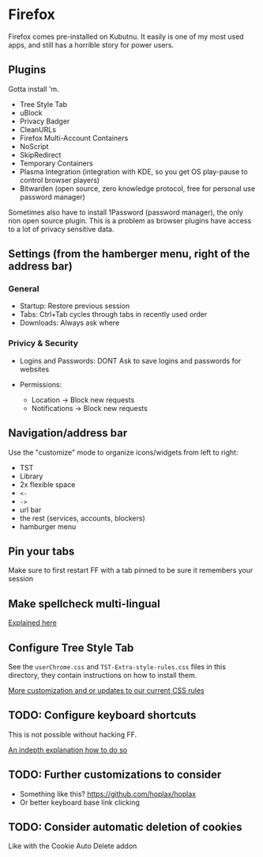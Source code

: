 # Firefox

Firefox comes pre-installed on Kubutnu. It easily is one of my most used apps, and still has a horrible story for power users.

## Plugins

Gotta install 'm.

* Tree Style Tab
* uBlock
* Privacy Badger
* CleanURLs
* Firefox Multi-Account Containers
* NoScript
* SkipRedirect
* Temporary Containers
* Plasma Integration (integration with KDE, so you get OS play-pause to control browser players)
* Bitwarden (open source, zero knowledge protocol, free for personal use password manager)

Sometimes also have to install 1Password (password manager), the only non open source plugin. This is a problem as browser plugins have access to a lot of privacy sensitive data.


## Settings (from the hamberger menu, right of the address bar)

### General

* Startup: Restore previous session
* Tabs: Ctrl+Tab cycles through tabs in recently used order
* Downloads: Always ask where

### Privicy & Security

* Logins and Passwords: DONT Ask to save logins and passwords for websites

* Permissions:
   * Location -> Block new requests
   * Notifications -> Block new requests

 
## Navigation/address bar

Use the "customize" mode to organize icons/widgets from left to right:

* TST
* Library
* 2x flexible space
* `<-`
* `->`
* url bar
* the rest (services, accounts, blockers)
* hamburger menu


## Pin your tabs

Make sure to first restart FF with a tab pinned to be sure it remembers your session


## Make spellcheck multi-lingual

[Explained here](https://superuser.com/questions/108177/how-do-i-make-firefox-spellcheck-in-multiple-languages-simultaneously)


## Configure Tree Style Tab

See the `userChrome.css` and `TST-Extra-style-rules.css` files in this directory,
they contain instructions on how to install them.

[More customization and or updates to our current CSS rules](https://github.com/piroor/treestyletab/wiki/Code-snippets-for-custom-style-rules)


## TODO: Configure keyboard shortcuts

This is not possible without hacking FF.

[An indepth explanation how to do so](https://github.com/nilcons/firefox-hacks)


## TODO: Further customizations to consider

* Something like this? https://github.com/hoplax/hoplax
* Or better keyboard base link clicking


## TODO: Consider automatic deletion of cookies

Like with the Cookie Auto Delete addon

